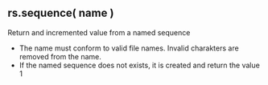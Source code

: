 ## rs.sequence( name )

Return and incremented value from a named sequence

- The name must conform to valid file names. Invalid charakters are removed from the name.
- If the named sequence does not exists, it is created and return the value 1
